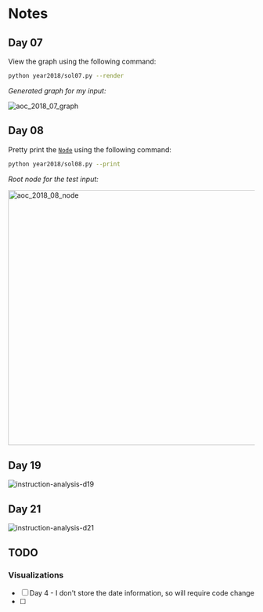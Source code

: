 # Notes

## Day 07

View the graph using the following command:

```sh
python year2018/sol07.py --render
```

_Generated graph for my input:_

![aoc_2018_07_graph](https://user-images.githubusercontent.com/67177269/197701051-d456db21-8fe9-40f9-bbdd-e4501cac5116.svg)

## Day 08

Pretty print the [`Node`](https://github.com/dhruvmanila/advent-of-code/blob/c25a3ec935fc3646d9c35d46dbd2686dfe40236e/python/year2018/sol08.py#L10) using the following command:

```sh
python year2018/sol08.py --print
```

_Root node for the test input:_

<img width="520" alt="aoc_2018_08_node" src="https://user-images.githubusercontent.com/67177269/197700725-c1528363-216b-4cd0-a715-5fc98f75f256.png">

## Day 19

![instruction-analysis-d19](https://user-images.githubusercontent.com/67177269/196911722-182cdf2c-cb95-4d57-8639-daa2aae10e96.png)

## Day 21

![instruction-analysis-d21](https://user-images.githubusercontent.com/67177269/197240937-4ef2172c-716f-40f7-8899-e830d62d6146.png)

## TODO

### Visualizations

- [ ] Day 4 - I don't store the date information, so will require code change
- [ ]
